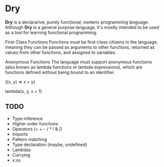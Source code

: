 # Dry
**Dry** is a declararive, purely functional, esoteric programming language. Although **Dry** is a general purpose language, it's mostly intended to be used as a tool for learning functional programming.

First-Class Functions
Functions must be first-class citizens in the language, meaning they can be passed as arguments to other functions, returned as values from other functions, and assigned to variables.

Anonymous Functions
The language must support anonymous functions (also known as lambda functions or lambda expressions), which are functions defined without being bound to an identifier.

((x, y) => x + y)

lambda(x, y, x + 1)

## TODO
* Type inference
* Higher order functions
* Operators (= + - / * ! & |)
* Imports
* Pattern matching
* Type declaration (maybe, undefined)
* Lambdas
* Currying
* x:xs